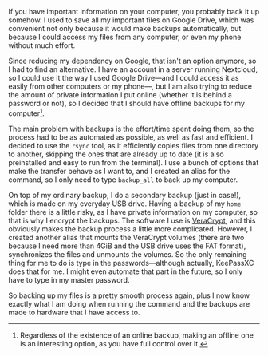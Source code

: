 <!-- title: Backing up my computer -->
<!-- slug: backups -->
<!-- categories: FOSS, Privacy -->
<!-- date: 2019-11-24T00:00:00Z -->

If you have important information on your computer, you probably back it up
somehow. I used to save all my important files on Google Drive, which was
convenient not only because it would make backups automatically, but because I
could access my files from any computer, or even my phone without much effort.

Since reducing my dependency on Google, that isn't an option anymore, so I had
to find an alternative. I have an account in a server running Nextcloud, so I
could use it the way I used Google Drive—and I could access it as easily from
other computers or my phone—, but I am also trying to reduce the amount of
private information I put online (whether it is behind a password or not), so I
decided that I should have offline backups for my computer[^note].

[^note]: Regardless of the existence of an online backup, making an offline one
  is an interesting option, as you have full control over it.

The main problem with backups is the effort/time spent doing them, so the
process had to be as automated as possible, as well as fast and efficient. I
decided to use the `rsync` tool, as it efficiently copies files from one
directory to another, skipping the ones that are already up to date (it is also
preinstalled and easy to run from the terminal). I use a bunch of options that
make the transfer behave as I want to, and I created an alias for the command,
so I only need to type `backup_all` to back up my computer.

On top of my ordinary backup, I do a secondary backup (just in case!), which is
made on my everyday USB drive. Having a backup of my `home` folder there is a
little risky, as I have private information on my computer, so that is why I
encrypt the backups. The software I use is [VeraCrypt][vc], and this obviously
makes the backup process a little more complicated. However, I created another
alias that mounts the VeraCrypt volumes (there are two because I need more than
4GiB and the USB drive uses the FAT format), synchronizes the files and unmounts
the volumes. So the only remaining thing for me to do is type in the
passwords—although actually, KeePassXC does that for me. I might even automate
that part in the future, so I only have to type in my master password.

So backing up my files is a pretty smooth process again, plus I now know exactly
what I am doing when running the command and the backups are made to hardware
that I have access to.


[vc]: <https://www.veracrypt.fr/en/Home.html> "VeraCrypt"
